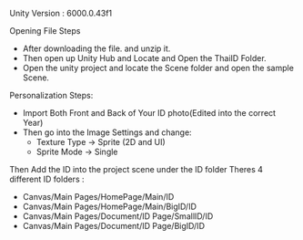 Unity Version : 6000.0.43f1

Opening File Steps
- After downloading the file. and unzip it.
- Then open up Unity Hub and Locate and Open the ThaiID Folder.
- Open the unity project and locate the Scene folder and open the sample Scene.

Personalization Steps:
- Import Both Front and Back of Your ID photo(Edited into the correct Year)
- Then go into the Image Settings and change:
  - Texture Type -> Sprite (2D and UI)
  - Sprite Mode -> Single


Then Add the ID into the project scene under the ID folder
Theres 4 different ID folders :
  - Canvas/Main Pages/HomePage/Main/ID
  - Canvas/Main Pages/HomePage/Main/BigID/ID
  - Canvas/Main Pages/Document/ID Page/SmallID/ID
  - Canvas/Main Pages/Document/ID Page/BigID/ID
